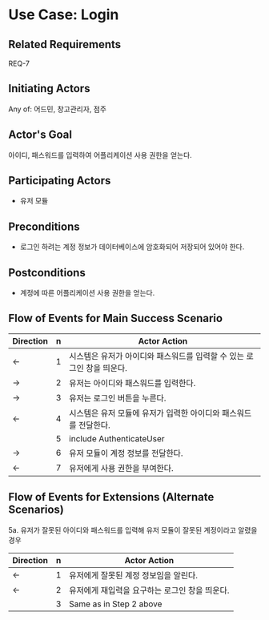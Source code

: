 # Use Case: Login

## **Related Requirements**

REQ-7

## **Initiating Actors**

Any of: 어드민, 창고관리자, 점주

## **Actor's Goal**

아이디, 패스워드를 입력하여 어플리케이션 사용 권한을 얻는다.

## **Participating Actors**

 - 유저 모듈

## **Preconditions**

- 로그인 하려는 계정 정보가 데이터베이스에 암호화되어 저장되어 있어야 한다.

## **Postconditions**

- 계정에 따른 어플리케이션 사용 권한을 얻는다.

## Flow of Events for Main Success Scenario
| Direction | n    | Actor Action                                                 |
| --------- | ---- | ------------------------------------------------------------ |
| ←         | 1    | 시스템은 유저가 아이디와 패스워드를 입력할 수 있는 로그인 창을 띄운다. |
| →         | 2    | 유저는 아이디와 패스워드를 입력한다.                         |
| →         | 3    | 유저는 로그인 버튼을 누른다.                                 |
| ←         | 4    | 시스템은 유저 모듈에 유저가 입력한 아이디와 패스워드를 전달한다. |
|           | 5    | include AuthenticateUser                                     |
| →         | 6    | 유저 모듈이 계정 정보를 전달한다.                            |
| ←         | 7    | 유저에게 사용 권한을 부여한다.                               |


## Flow of Events for Extensions (Alternate Scenarios)
5a. 유저가 잘못된 아이디와 패스워드를 입력해 유저 모듈이 잘못된 계정이라고 알렸을 경우

| Direction | n    | Actor Action                                   |
| --------- | ---- | ---------------------------------------------- |
| ←         | 1    | 유저에게 잘못된 계정 정보임을 알린다.          |
| ←         | 2    | 유저에게 재입력을 요구하는 로그인 창을 띄운다. |
|           | 3    | Same as in Step 2 above                        |


